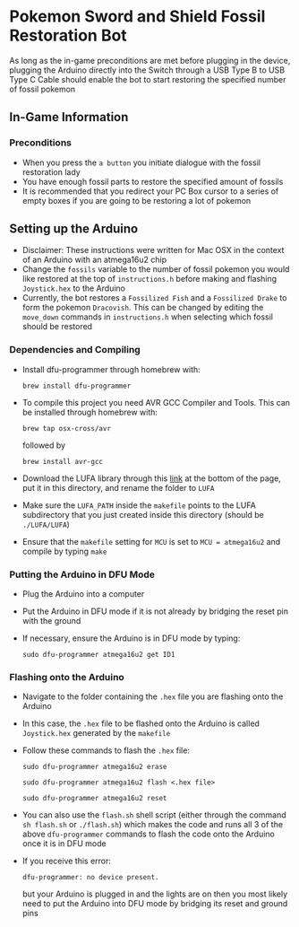 # Pokemon Sword and Shield Fossil Restoration Bot

As long as the in-game preconditions are met before plugging in the device, plugging the Arduino directly into the Switch through a USB Type B to USB Type C Cable should enable the bot to start restoring the specified number of fossil pokemon

## In-Game Information

### Preconditions

- When you press the `a button` you initiate dialogue with the fossil restoration lady
- You have enough fossil parts to restore the specified amount of fossils
- It is recommended that you redirect your PC Box cursor to a series of empty boxes if you are going to be restoring a lot of pokemon

## Setting up the Arduino

- Disclaimer: These instructions were written for Mac OSX in the context of an Arduino with an atmega16u2 chip
- Change the `fossils` variable to the number of fossil pokemon you would like restored at the top of `instructions.h` before making and flashing `Joystick.hex` to the Arduino
- Currently, the bot restores a `Fossilized Fish` and a `Fossilized Drake` to form the pokemon `Dracovish`. This can be changed by editing the `move_down` commands in `instructions.h` when selecting which fossil should be restored

### Dependencies and Compiling

- Install dfu-programmer through homebrew with:

    `brew install dfu-programmer`
- To compile this project you need AVR GCC Compiler and Tools. This can be installed through homebrew with:

    `brew tap osx-cross/avr`

    followed by

    `brew install avr-gcc`
- Download the LUFA library through this [link](http://www.fourwalledcubicle.com/LUFA.php) at the bottom of the page, put it in this directory, and rename the folder to `LUFA`
- Make sure the `LUFA_PATH` inside the `makefile` points to the LUFA subdirectory that you just created inside this directory (should be `./LUFA/LUFA`)
- Ensure that the `makefile` setting for `MCU` is set to `MCU = atmega16u2` and compile by typing `make`

### Putting the Arduino in DFU Mode

- Plug the Arduino into a computer
- Put the Arduino in DFU mode if it is not already by bridging the reset pin with the ground
- If necessary, ensure the Arduino is in DFU mode by typing:

    `sudo dfu-programmer atmega16u2 get ID1`

### Flashing onto the Arduino

- Navigate to the folder containing the `.hex` file you are flashing onto the Arduino
- In this case, the `.hex` file to be flashed onto the Arduino is called `Joystick.hex` generated by the `makefile`
- Follow these commands to flash the `.hex` file:

    `sudo dfu-programmer atmega16u2 erase`

    `sudo dfu-programmer atmega16u2 flash <.hex file>`

    `sudo dfu-programmer atmega16u2 reset`

- You can also use the `flash.sh` shell script (either through the command `sh flash.sh` or `./flash.sh`) which makes the code and runs all 3 of the above `dfu-programmer` commands to flash the code onto the Arduino once it is in DFU mode

- If you receive this error:

    `dfu-programmer: no device present.`

    but your Arduino is plugged in and the lights are on then you most likely need to put the Arduino into DFU mode by bridging its reset and ground pins
